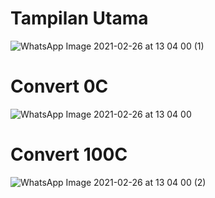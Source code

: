 # Tampilan Utama
![WhatsApp Image 2021-02-26 at 13 04 00 (1)](https://user-images.githubusercontent.com/64760735/109262681-8a5e4b00-7834-11eb-8e71-9712ba9a5052.jpeg)
# Convert 0C
![WhatsApp Image 2021-02-26 at 13 04 00](https://user-images.githubusercontent.com/64760735/109262653-7f0b1f80-7834-11eb-9bc4-d40ea4779681.jpeg)
# Convert 100C
![WhatsApp Image 2021-02-26 at 13 04 00 (2)](https://user-images.githubusercontent.com/64760735/109262687-8e8a6880-7834-11eb-9003-883eda39b281.jpeg)
